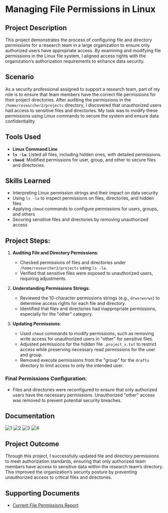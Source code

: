 # Managing File Permissions in Linux

## Project Description
This project demonstrates the process of configuring file and directory permissions for a research team in a large organization to ensure only authorized users have appropriate access. By examining and modifying file permissions in the Linux file system, I aligned access rights with the organization’s authorization requirements to enhance data security.

## Scenario
As a security professional assigned to support a research team, part of my role is to ensure that team members have the correct file permissions for their project directories. After auditing the permissions in the `/home/researcher2/projects` directory, I discovered that unauthorized users had access to sensitive files and directories. My task was to modify these permissions using Linux commands to secure the system and ensure data confidentiality.

## Tools Used
- **Linux Command Line**
- **`ls -la`**: Listed all files, including hidden ones, with detailed permissions.
- **`chmod`**: Modified permissions for user, group, and other to secure files and directories.

## Skills Learned
- Interpreting Linux permission strings and their impact on data security
- Using `ls -la` to inspect permissions on files, directories, and hidden files
- Applying `chmod` commands to configure permissions for users, groups, and others
- Securing sensitive files and directories by removing unauthorized access

## Project Steps:

1. **Auditing File and Directory Permissions**:
   - Checked permissions of files and directories under `/home/researcher2/projects` using `ls -la`.
   - Verified that sensitive files were exposed to unauthorized users, requiring adjustments.

2. **Understanding Permissions Strings**:
   - Reviewed the 10-character permissions strings (e.g., `drwxrwxrwx`) to determine access rights for each file and directory.
   - Identified that files and directories had inappropriate permissions, especially for the "other" category.

3. **Updating Permissions**:
   - Used `chmod` commands to modify permissions, such as removing write access for unauthorized users in "other" for sensitive files.
   - Adjusted permissions for the hidden file `.project_x.txt` to restrict access while preserving necessary read permissions for the user and group.
   - Removed execute permissions from the "group" for the `drafts` directory to limit access to only the intended user.

### Final Permissions Configuration:
- Files and directories were reconfigured to ensure that only authorized users have the necessary permissions. Unauthorized "other" access was removed to prevent potential security breaches.

## Documentation
![1](https://github.com/user-attachments/assets/7a3f15e7-e069-4d5d-a4d7-7b3a22df1027)
![2](https://github.com/user-attachments/assets/2ddf9fcb-ed7a-46af-a34d-97c8843bcc30)
![3](https://github.com/user-attachments/assets/7d59ee26-8318-45bc-a32c-1adbc41f8932)
![4](https://github.com/user-attachments/assets/2da6b1dd-08cf-447e-85be-7a0ed678929c)



## Project Outcome
Through this project, I successfully updated file and directory permissions to meet authorization standards, ensuring that only authorized team members have access to sensitive data within the research team’s directory. This improved the organization’s security posture by preventing unauthorized access to critical files and directories.


## Supporting Documents
- [Current File Permissions Report](https://github.com/Aaqib-H/Google-Cybersecurity-Projects/blob/main/3%20Managing%20File%20Permissions%20in%20Linux/Current%20File%20Permissons.docx)
